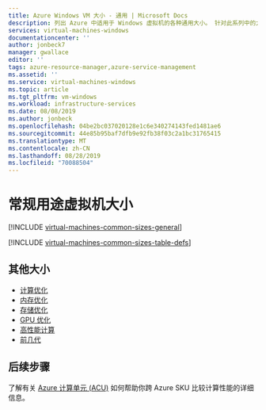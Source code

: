 ```yaml
---
title: Azure Windows VM 大小 - 通用 | Microsoft Docs
description: 列出 Azure 中适用于 Windows 虚拟机的各种通用大小。 针对此系列中的大小列出了 vCPU、数据磁盘和 NIC 的数量，以及存储吞吐量和网络带宽。
services: virtual-machines-windows
documentationcenter: ''
author: jonbeck7
manager: gwallace
editor: ''
tags: azure-resource-manager,azure-service-management
ms.assetid: ''
ms.service: virtual-machines-windows
ms.topic: article
ms.tgt_pltfrm: vm-windows
ms.workload: infrastructure-services
ms.date: 08/08/2019
ms.author: jonbeck
ms.openlocfilehash: 04be2bc037020128e1c6e340274143fed1481ae6
ms.sourcegitcommit: 44e85b95baf7dfb9e92fb38f03c2a1bc31765415
ms.translationtype: MT
ms.contentlocale: zh-CN
ms.lasthandoff: 08/28/2019
ms.locfileid: "70088504"
---
```

# <a name="general-purpose-virtual-machine-sizes"></a>常规用途虚拟机大小

[!INCLUDE [virtual-machines-common-sizes-general](../../../includes/virtual-machines-common-sizes-general.md)]

[!INCLUDE [virtual-machines-common-sizes-table-defs](../../../includes/virtual-machines-common-sizes-table-defs.md)]


## <a name="other-sizes"></a>其他大小
- [计算优化](sizes-compute.md)
- [内存优化](../virtual-machines-windows-sizes-memory.md)
- [存储优化](../virtual-machines-windows-sizes-storage.md)
- [GPU 优化](sizes-gpu.md)
- [高性能计算](sizes-hpc.md)
- [前几代](sizes-previous-gen.md)

## <a name="next-steps"></a>后续步骤
了解有关 [Azure 计算单元 (ACU)](acu.md) 如何帮助你跨 Azure SKU 比较计算性能的详细信息。

